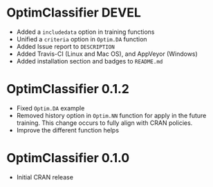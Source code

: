 # OptimClassifier DEVEL
* Added  a `includedata` option in training functions
* Unified a `criteria` option in `Optim.DA` function
* Added Issue report to `DESCRIPTION`
* Added Travis-CI (Linux and Mac OS), and AppVeyor (Windows)
* Added installation section and badges to `README.md`


# OptimClassifier 0.1.2

* Fixed `Optim.DA` example 
* Removed history option in `Optim.NN` function for apply in the future training. This change occurs to fully align with CRAN policies.
* Improve the different function helps

# OptimClassifier 0.1.0

* Initial CRAN release




